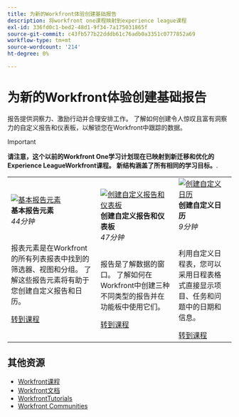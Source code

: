 ```yaml
---
title: 为新的Workfront体验创建基础报告
description: 将workfront one课程映射到experience league课程
exl-id: 336fd0c1-bed2-48d1-9f34-7a175031865f
source-git-commit: c43fb577b22dddb61c76adb0a3351c0777852a69
workflow-type: tm+mt
source-wordcount: '214'
ht-degree: 0%

---
```


# 为新的Workfront体验创建基础报告

报告提供洞察力、激励行动并合理安排工作。 了解如何创建令人惊叹且富有洞察力的自定义报告和仪表板，以解锁您在Workfront中跟踪的数据。

>[!IMPORTANT]
>
>**请注意，这个以前的Workfront One学习计划现在已映射到新迁移和优化的Experience LeagueWorkfront课程。  新结构涵盖了所有相同的学习目标。**.

<table>
  <tr>
   <td>
      <a href="https://experienceleague.adobe.com/?recommended=Workfront-U-1-2022.1.reporting">
      <img alt="基本报告元素" src="https://cdn.experienceleague.adobe.com/thumb/basic-reporting-elements.png"/>
      </a>
      <div>
         <strong>基本报告元素</strong></a>         
         <br/><em>44分钟</em>
      </div>
      <p>
        <br/>
         报表元素是在Workfront的所有列表报表中找到的筛选器、视图和分组。 了解这些报告元素将有助于您创建自定义报告和日历。
      </p>
      <a  rel="noreferrer" target="_blank" href="https://experienceleague.adobe.com/?recommended=Workfront-U-1-2022.1.reporting" class="spectrum-Button spectrum-Button--primary spectrum-Button--sizeM">
      <span class="spectrum-Button-label has-no-wrap has-text-weight-bold">转到课程</span>
      </a>
   </td>   
   <td>
      <a href="https://experienceleague.adobe.com/?recommended=Workfront-U-1-2022.3.reporting">
      <img alt="创建自定义报告和仪表板" src="https://cdn.experienceleague.adobe.com/thumb/create-custom-reports-and-dashboards.png"/>
      </a>
      <div>
         <strong>创建自定义报告和仪表板</strong></a>         
         <br/><em>47分钟</em>
      </div>
      <p>
        <br/>
         报告是了解数据的窗口。 了解如何在Workfront中创建三种不同类型的报告并在功能板中使用它们。
      </p>
      <a  rel="noreferrer" target="_blank" href="https://experienceleague.adobe.com/?recommended=Workfront-U-1-2022.3.reporting" class="spectrum-Button spectrum-Button--primary spectrum-Button--sizeM">
      <span class="spectrum-Button-label has-no-wrap has-text-weight-bold">转到课程</span>
      </a>
   </td>
    <td>
      <a href="https://experienceleague.adobe.com/?recommended=Workfront-U-1-2022.4.reporting">
      <img alt="创建自定义日历" src="https://cdn.experienceleague.adobe.com/thumb/create-a-custom-calendar.png"/>
      </a>
      <div>
         <strong>创建自定义日历</strong></a>         
         <br/><em>9分钟</em>
      </div>
      <p>
        <br/>
         利用自定义日程表，您可以采用日程表格式直接显示项目、任务和问题中的日期和信息。
      </p>
      <a  rel="noreferrer" target="_blank" href="https://experienceleague.adobe.com/?recommended=Workfront-U-1-2022.4.reporting" class="spectrum-Button spectrum-Button--primary spectrum-Button--sizeM">
      <span class="spectrum-Button-label has-no-wrap has-text-weight-bold">转到课程</span>
      </a>
   </td>
  </tr>
</table>

## 其他资源

* [Workfront课程](https://experienceleague.adobe.com/?lang=en&amp;Solution=Workfront#courses)
* [Workfront文档](https://experienceleague.adobe.com/docs/workfront.html)
* [WorkfrontTutorials](https://experienceleague.adobe.com/docs/workfront-learn/tutorials-workfront/home.html)
* [Workfront Communities](https://experienceleaguecommunities.adobe.com/t5/workfront/ct-p/workfront)

